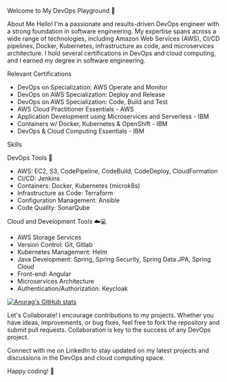 Welcome to My DevOps Playground 🚀

About Me
Hello! I'm a passionate and results-driven DevOps engineer with a strong foundation in software engineering. My expertise spans across a wide range of technologies, including Amazon Web Services (AWS), CI/CD pipelines, Docker, Kubernetes, infrastructure as code, and microservices architecture. I hold several certifications in DevOps and cloud computing, and I earned my degree in software engineering.

Relevant Certifications
* DevOps on Specialization: AWS Operate and Monitor
* DevOps on AWS Specialization: Deploy and Release
* DevOps on AWS Specialization: Code, Build and Test
* AWS Cloud Practitioner Essentials - AWS
* Application Development using Microservices and Serverless - IBM
* Containers w/ Docker, Kubernetes & OpenShift - IBM
* DevOps & Cloud Computing Essentials - IBM

Skills

DevOps Tools 🚀

* AWS: EC2, S3, CodePipeline, CodeBuild, CodeDeploy, CloudFormation
* CI/CD: Jenkins
* Containers: Docker, Kubernetes (microk8s)
* Infrastructure as Code: Terraform
* Configuration Management: Ansible
* Code Quality: SonarQube

Cloud and Development Tools ☁️💻

* AWS Storage Services
* Version Control: Git, Gitlab
* Kubernetes Management: Helm
* Java Development: Spring, Spring Security, Spring Data JPA, Spring Cloud
* Front-end: Angular
* Microservices Architecture
* Authentication/Authorization: Keycloak

[![Anurag's GitHub stats](https://github-readme-stats.vercel.app/api?username=KhaledSaiidi&hide=issues&hide=rank)](https://github.com/anuraghazra/github-readme-stats)

Let's Collaborate!
I encourage contributions to my projects. Whether you have ideas, improvements, or bug fixes, feel free to fork the repository and submit pull requests. Collaboration is key to the success of any DevOps project.

Connect with me on LinkedIn to stay updated on my latest projects and discussions in the DevOps and cloud computing space.

Happy coding! 🚀
